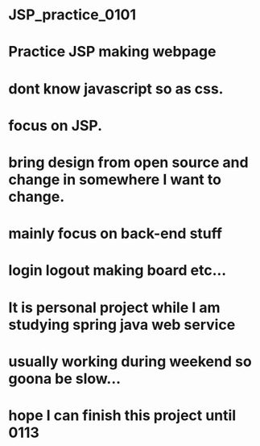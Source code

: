 # JSP_practice_0101


# Practice JSP making webpage 
# dont know javascript so as css.
# focus on JSP.
# bring design from open source and change in somewhere I want to change.

# mainly focus on back-end stuff
# login logout making board etc... 
# It is personal project while I am studying spring java web service 
# usually working during weekend so goona be slow...
# hope I can finish this project until 0113
